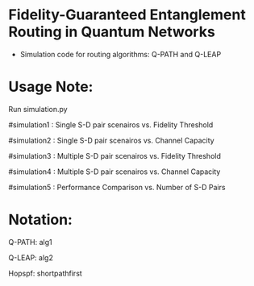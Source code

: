 # Fidelity-Guaranteed Entanglement Routing in Quantum Networks
- Simulation code for routing algorithms: Q-PATH and Q-LEAP 

# Usage Note:

Run simulation.py

#simulation1 : Single S-D pair scenairos vs. Fidelity Threshold

#simulation2 : Single S-D pair scenairos vs. Channel Capacity

#simulation3 : Multiple S-D pair scenairos vs. Fidelity Threshold

#simulation4 : Multiple S-D pair scenairos vs. Channel Capacity

#simulation5 : Performance Comparison vs. Number of S-D Pairs

# Notation:

Q-PATH: alg1

Q-LEAP: alg2

Hopspf: shortpathfirst
